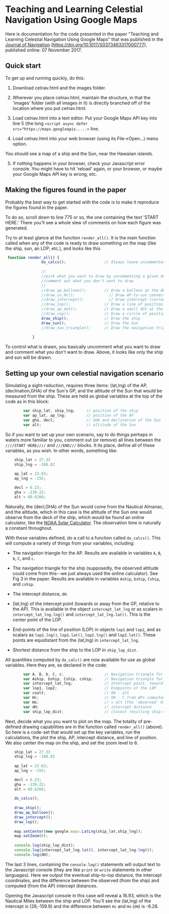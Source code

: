 # Teaching and Learning Celestial Navigation Using Google Maps


Here is documentation for the code presented in the paper "Teaching and
Learning Celestial Navigation Using Google Maps" that was published in
the [Journal of Navigation](https://www.cambridge.org/core/journals/journal-of-navigation) (https://doi.org/10.1017/S0373463317000777), published
online: 07 November 2017.

## Quick start

To get up and running quickly, do this:

1. Download celnav.html and the images folder.

2. Wherever you place celnav.html, maintain the structure, in that the 'images' folder (with all images in it) is directly branched off of the location
where you put celnav.html.

3. Load celnav.html into a text editor.  Put your Google Maps API key into line 5 (the
long `<script async defer src="https://maps.googleapis.....>` line.

4. Load celnav.html into your web browser (using its File->Open...) menu option.

You should see a map of a ship and the Sun, near the Hawaiian islands.

5. If nothing happens in your browser, check your Javascript error console. You might have to hit 'reload' again, or your browser, or
maybe your Google Maps API key is wrong, etc.

## Making the figures found in the paper 

Probably the best way to get started with the code is to make it reproduce the figures found in the paper.

To do so, scroll down to line 775 or so, the one containing the text 'START HERE.' There you'll see a whole slew
of comments on how each figure was generated. 

Try to at least glance at the function ``render_all()``.  It is the main function called
when any of the code is ready to draw something on the map (like the ship, sun, an LOP, etc.),
and looks like this
```javascript
 function render_all() {
                do_calcs();                 // Always leave uncommented
                
                //
                //pick what you want to draw by uncommenting a given draw_... line
                //comment out what you don't want to draw
                //
                //draw_ap_balloon();        // Draw a balloon at the AP
                //draw_co_Hc();               // Draw AP-to-sun connectors 
                //draw_intercept();           // Draw intercept (corrections to calculated vs. observed delta H's)
                //draw_lop();               // Draw a line of position
                //draw_ap_dot();            // Draw a small dot at the AP
                //draw_cop();               // Draw a circle of position
                draw_ship();                // Draw the ship
                draw_sun();                 // Draw the Sun
                //draw_nav_triangle();      // Draw the navigation triangle (connecting the north pole, AP, and GP)
                
            }
```

To control what is drawn, you basically uncomment what you want to draw and comment what you don't want to draw. Above,
it looks like only the ship and sun will be drawn.

## Setting up your own celestial navigation scenario

Simulating a sight-reduction, requires three items: (lat,lng) of the AP, (declination,GHA) of the Sun's GP, and the altitude of the Sun that would be
measured from the ship.  These are held as global variables at the top of the code as in this block:

```javascript
        var ship_lat, ship_lng;     // position of the ship
        var ap_lat, ap_lng;         // position of the AP
        var gha, decl;              // GHA and declination of the Sun
        var alt;                    // altitude of the Sun
```


So if you want to set up your own scenario, say to do things perhaps in waters more familiar to you, comment out (or remove) all lines between the ```////START HERE////``` and ```///END///``` blocks.  It its place, 
define all of these variables, as you wish. In other words, something like:

```javascript
    ship_lat = 27.33
    ship_lng = -160.82
                 
    ap_lat = 23.63;
    ap_lng = -155;

    decl = 6.23;
    gha = -139.22;
    alt = 60.6266;
```

Naturally, the (decl,GHA) of the Sun would come from the Nautical Almanac, and the altitude, which in this case is the altitude of the Sun one would observe from the
deck of the ship, which would be found an online calculator, like the [NOAA Solar Calculator](http://www.esrl.noaa.gov/gmd/grad/solcalc/). The observation
time is naturally a constant throughout.

With these variables defined, do a call to a function called ```do_calcs()```. This will compute a variety of things from your variables, including:

* The navigation triangle for the AP.  Results are available in variables ```A```, ```B```, ```b```, ```C```, and ```c```.

* The navigation triangle for the ship (supposedly, the observed altitude could come from this--we just always used the online calculator). See Fig 3 in the
paper. Results are available in variables ```Aship```, ```bship```, ```Cship```, and ```cship```.

* The intercept distance, ```dH```.

* (lat,lng) of the intercept point (towards or away from the GP, relative to the AP). This is available in the object ```intercept_lat_lng``` or as scalars
in ```intercept_lat_lng.lng()``` and ```intercept_lat_lng.lat()```. This is the center point of the LOP.

* End-points of the line of position (LOP) in objects ```lop1``` and ```lop2```, and as scalars as ```lop1.lng()```, ```lop1.lat()```, ```lop2.lng()``` and ```lop2.lat()```.
These points are equidistant from the (lat,lng) in ```intercept_lat_lng```.

* Shortest distance from the ship to the LOP in ```ship_lop_dist```.

All quantities computed by ```do_calc()``` are now available for use as global variables. Here they are, as declared in the code:

```javascript
        var A, B, b, C, c;                  // Navigation triangle for the AP
        var Aship, bship, Cship, cship;     // Navigation triangle for the ship
        var intercept_lat_lng;              // Intercept point, toward or away from the GP along the AP-GP connector
        var lop1, lop2;                     // Endpoints of the LOP
        var coalt;                          // 90 - alt
        var Hc;                             // 90 - C from APs computed navigation triangle  (the 'computed' H)
        var Ho;                             // = alt (the 'observed' H).
        var dH;                             // intercept distance
        var ship_lop_dist;                  // closest resulting ship-to-LOP distance.
```

Next, decide what you you want to plot on the map.  The totality of pre-defined drawing capabilities are in the function called ```render_all()``` (above). So
here is a code-set that would set up the key variables, run the calculations, the plot the ship, AP, intercept distance, and line of position.  We also
center the map on the ship, and set the zoom level to 6.  


```javascript
    ship_lat = 27.33
    ship_lng = -160.82
                 
    ap_lat = 23.63;
    ap_lng = -155;

    decl = 6.23;
    gha = -139.22;
    alt = 60.6266;
    
    do_calcs();
    
    draw_ship();
    draw_ap_balloon();
    draw_intercept(); 
    draw_lop();
    
    map.setCenter(new google.maps.LatLng(ship_lat,ship_lng));
    map.setZoom(6);
    
    console.log(ship_lop_dist);
    console.log(intercept_lat_lng.lat(), intercept_lat_lng.lng());
    console.log(dH);
```

The last 3 lines, containing the ```console.log()``` statements will
output text to the Javascript console (they are like ```print``` or
```write``` statements in other languages).  Here we output the eventual
ship-to-lop distance, the intercept coordinates, and the difference between
the observed (from the ship) and computed (from the AP) intercept distances.  

Opening the Javascript console in this case will reveal a 16.93, which is the Nautical Miles
between the ship and LOP. You'll see the (lat,lng) of the intercept is
(28,-159.9) and the difference between ```Hc``` and ```Ho``` (```dH```) is -6.28.


  



